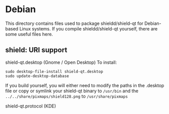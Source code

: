 
Debian
====================
This directory contains files used to package shieldd/shield-qt
for Debian-based Linux systems. If you compile shieldd/shield-qt yourself, there are some useful files here.

## shield: URI support ##


shield-qt.desktop  (Gnome / Open Desktop)
To install:

	sudo desktop-file-install shield-qt.desktop
	sudo update-desktop-database

If you build yourself, you will either need to modify the paths in
the .desktop file or copy or symlink your shield-qt binary to `/usr/bin`
and the `../../share/pixmaps/shield128.png` to `/usr/share/pixmaps`

shield-qt.protocol (KDE)


